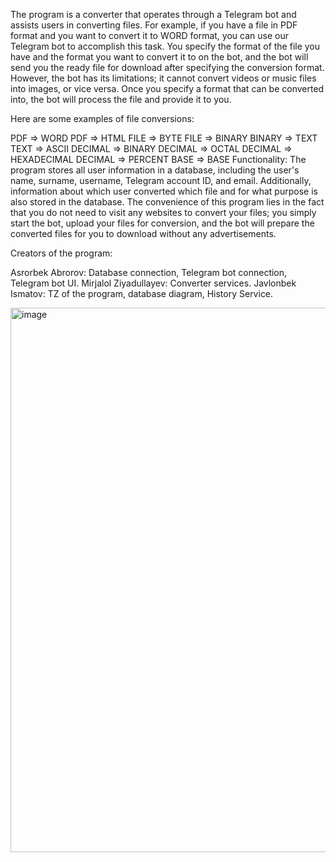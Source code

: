The program is a converter that operates through a Telegram bot and assists users in converting files. For example, if you have a file in PDF format and you want to convert it to WORD format, you can use our Telegram bot to accomplish this task. You specify the format of the file you have and the format you want to convert it to on the bot, and the bot will send you the ready file for download after specifying the conversion format. However, the bot has its limitations; it cannot convert videos or music files into images, or vice versa. Once you specify a format that can be converted into, the bot will process the file and provide it to you.

Here are some examples of file conversions:

PDF => WORD
PDF => HTML
FILE => BYTE
FILE => BINARY
BINARY => TEXT
TEXT => ASCII
DECIMAL => BINARY
DECIMAL => OCTAL
DECIMAL => HEXADECIMAL
DECIMAL => PERCENT
BASE => BASE
Functionality: The program stores all user information in a database, including the user's name, surname, username, Telegram account ID, and email. Additionally, information about which user converted which file and for what purpose is also stored in the database. The convenience of this program lies in the fact that you do not need to visit any websites to convert your files; you simply start the bot, upload your files for conversion, and the bot will prepare the converted files for you to download without any advertisements.

Creators of the program:

Asrorbek Abrorov: Database connection, Telegram bot connection, Telegram bot UI.
Mirjalol Ziyadullayev: Converter services.
Javlonbek Ismatov: TZ of the program, database diagram, History Service.

<img width="871" alt="image" src="https://github.com/Asrorbek-Abrorov/Converter/assets/101877510/78aeb36c-6698-499e-a5ec-9a9d4d236dc6">